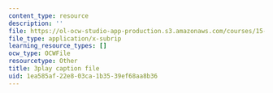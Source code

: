 ```yaml
---
content_type: resource
description: ''
file: https://ol-ocw-studio-app-production.s3.amazonaws.com/courses/15-390-new-enterprises-spring-2013/1ea585af22e803ca1b3539ef68aa8b36_oD7X3KvJAVk.srt
file_type: application/x-subrip
learning_resource_types: []
ocw_type: OCWFile
resourcetype: Other
title: 3play caption file
uid: 1ea585af-22e8-03ca-1b35-39ef68aa8b36
---
```

